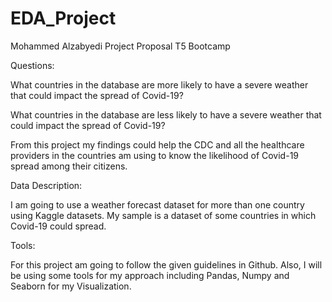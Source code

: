 # EDA_Project
Mohammed Alzabyedi
Project Proposal
T5 Bootcamp







Questions:


What countries in the database are more likely to have a severe weather that could impact the spread of Covid-19?

What countries in the database are less likely to have a severe weather that could impact the spread of Covid-19?

From this project my findings could help the CDC and all the healthcare providers in the countries am using to know the likelihood of Covid-19 spread among their citizens.

Data Description:

I am going to use a weather forecast dataset for more than one country using Kaggle datasets. My sample is a dataset of some countries in which Covid-19 could spread.


Tools:

For this project am going to follow the given guidelines in Github. Also, I will be using some tools for my approach including Pandas, Numpy and Seaborn for my Visualization.
